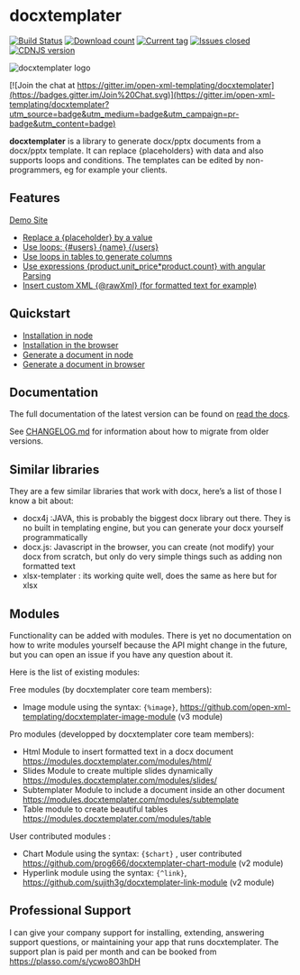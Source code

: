 docxtemplater
=============

[![Build Status](https://travis-ci.org/open-xml-templating/docxtemplater.svg?branch=master&style=flat)](https://travis-ci.org/open-xml-templating/docxtemplater) [![Download count](https://img.shields.io/npm/dm/docxtemplater.svg?style=flat)](https://www.npmjs.org/package/docxtemplater) [![Current tag](https://img.shields.io/npm/v/docxtemplater.svg?style=flat)](https://www.npmjs.org/package/docxtemplater) [![Issues closed](https://issuestats.com/github/open-xml-templating/docxtemplater/badge/issue?style=flat)](https://issuestats.com/github/open-xml-templating/docxtemplater) [![CDNJS version](https://img.shields.io/cdnjs/v/docxtemplater.svg)](https://cdnjs.com/libraries/docxtemplater)

![docxtemplater logo](https://raw.githubusercontent.com/open-xml-templating/docxtemplater/master/logo-small.png)

[![Join the chat at https://gitter.im/open-xml-templating/docxtemplater](https://badges.gitter.im/Join%20Chat.svg)](https://gitter.im/open-xml-templating/docxtemplater?utm_source=badge&utm_medium=badge&utm_campaign=pr-badge&utm_content=badge)

**docxtemplater** is a library to generate docx/pptx documents from a docx/pptx template. It can replace {placeholders} with data and also supports loops and conditions. The templates can be edited by non-programmers, eg for example your clients.

Features
--------

[Demo Site](http://javascript-ninja.fr/docxtemplater/v3/examples/demo.html)

-	<a href="http://javascript-ninja.fr/docxtemplater/v3/examples/demo.html#variables">Replace a {placeholder} by a value</a>
-	<a href="http://javascript-ninja.fr/docxtemplater/v3/examples/demo.html#loops">Use loops: {#users} {name} {/users} </a>
-	<a href="http://javascript-ninja.fr/docxtemplater/v3/examples/demo.html#tables">Use loops in tables to generate columns</a>
-	<a href="http://javascript-ninja.fr/docxtemplater/v3/examples/demo.html#parsing">Use expressions {product.unit_price*product.count} with angular Parsing</a>
-	<a href="http://javascript-ninja.fr/docxtemplater/v3/examples/demo.html#rawxml">Insert custom XML {@rawXml} (for formatted text for example)</a>

Quickstart
----------

-	[Installation in node](https://docxtemplater.readthedocs.io/en/latest/installation.html#node)
-	[Installation in the browser](https://docxtemplater.readthedocs.io/en/latest/installation.html#browser)
-	[Generate a document in node](https://docxtemplater.readthedocs.io/en/latest/generate.html#node)
-	[Generate a document in browser](https://docxtemplater.readthedocs.io/en/latest/generate.html#browser)

Documentation
-------------

The full documentation of the latest version can be found on [read the docs](http://docxtemplater.readthedocs.io/en/latest/).

See [CHANGELOG.md](CHANGELOG.md) for information about how to migrate from older versions.

Similar libraries
-----------------

They are a few similar libraries that work with docx, here’s a list of those I know a bit about:

-	docx4j :JAVA, this is probably the biggest docx library out there. They is no built in templating engine, but you can generate your docx yourself programmatically
-	docx.js: Javascript in the browser, you can create (not modify) your docx from scratch, but only do very simple things such as adding non formatted text
-	xlsx-templater : its working quite well, does the same as here but for xlsx

Modules
-------

Functionality can be added with modules. There is yet no documentation on how to write modules yourself because the API might change in the future, but you can open an issue if you have any question about it.

Here is the list of existing modules:

Free modules (by docxtemplater core team members):

-	Image module using the syntax: `{%image}`, https://github.com/open-xml-templating/docxtemplater-image-module (v3 module)

Pro modules (developped by docxtemplater core team members):

-	Html Module to insert formatted text in a docx document https://modules.docxtemplater.com/modules/html/
-	Slides Module to create multiple slides dynamically https://modules.docxtemplater.com/modules/slides/
-	Subtemplater Module to include a document inside an other document https://modules.docxtemplater.com/modules/subtemplate
-	Table module to create beautiful tables https://modules.docxtemplater.com/modules/table

User contributed modules :

-	Chart Module using the syntax: `{$chart}` , user contributed https://github.com/prog666/docxtemplater-chart-module (v2 module)
-	Hyperlink module using the syntax: `{^link}`, https://github.com/sujith3g/docxtemplater-link-module (v2 module)

Professional Support
--------------------

I can give your company support for installing, extending, answering support questions, or maintaining your app that runs docxtemplater. The support plan is paid per month and can be booked from https://plasso.com/s/ycwo8O3hDH
